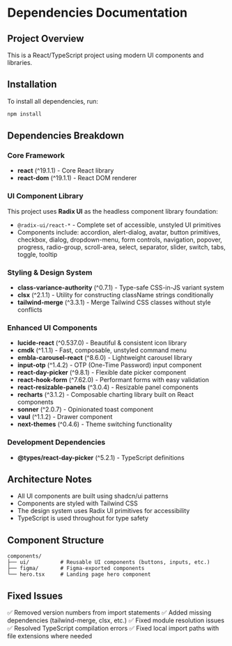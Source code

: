 # Dependencies Documentation

## Project Overview
This is a React/TypeScript project using modern UI components and libraries.

## Installation
To install all dependencies, run:
```bash
npm install
```

## Dependencies Breakdown

### Core Framework
- **react** (^19.1.1) - Core React library
- **react-dom** (^19.1.1) - React DOM renderer

### UI Component Library
This project uses **Radix UI** as the headless component library foundation:
- `@radix-ui/react-*` - Complete set of accessible, unstyled UI primitives
- Components include: accordion, alert-dialog, avatar, button primitives, checkbox, dialog, dropdown-menu, form controls, navigation, popover, progress, radio-group, scroll-area, select, separator, slider, switch, tabs, toggle, tooltip

### Styling & Design System
- **class-variance-authority** (^0.7.1) - Type-safe CSS-in-JS variant system
- **clsx** (^2.1.1) - Utility for constructing className strings conditionally
- **tailwind-merge** (^3.3.1) - Merge Tailwind CSS classes without style conflicts

### Enhanced UI Components
- **lucide-react** (^0.537.0) - Beautiful & consistent icon library
- **cmdk** (^1.1.1) - Fast, composable, unstyled command menu
- **embla-carousel-react** (^8.6.0) - Lightweight carousel library
- **input-otp** (^1.4.2) - OTP (One-Time Password) input component
- **react-day-picker** (^9.8.1) - Flexible date picker component
- **react-hook-form** (^7.62.0) - Performant forms with easy validation
- **react-resizable-panels** (^3.0.4) - Resizable panel components
- **recharts** (^3.1.2) - Composable charting library built on React components
- **sonner** (^2.0.7) - Opinionated toast component
- **vaul** (^1.1.2) - Drawer component
- **next-themes** (^0.4.6) - Theme switching functionality

### Development Dependencies
- **@types/react-day-picker** (^5.2.1) - TypeScript definitions

## Architecture Notes
- All UI components are built using shadcn/ui patterns
- Components are styled with Tailwind CSS
- The design system uses Radix UI primitives for accessibility
- TypeScript is used throughout for type safety

## Component Structure
```
components/
├── ui/          # Reusable UI components (buttons, inputs, etc.)
├── figma/       # Figma-exported components
└── hero.tsx     # Landing page hero component
```

## Fixed Issues
✅ Removed version numbers from import statements
✅ Added missing dependencies (tailwind-merge, clsx, etc.)
✅ Fixed module resolution issues
✅ Resolved TypeScript compilation errors
✅ Fixed local import paths with file extensions where needed
